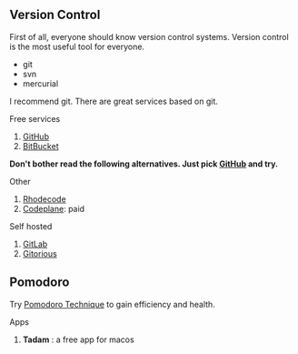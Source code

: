 
## Version Control

First of all, everyone should know version control systems. Version control is the most useful tool for everyone.

* git
* svn
* mercurial

I recommend git. There are great services based on git.

Free services

1. [GitHub](http://github.com)
2. [BitBucket](https://bitbucket.org)


**Don't bother read the following alternatives. Just pick [GitHub](http://github.com) and try.**


Other

1. [Rhodecode](https://rhodecode.com/)
2. [Codeplane](https://codeplane.com/): paid

Self hosted

1. [GitLab](http://gitlab.org/)
2. [Gitorious](https://www.gitorious.org/)

## Pomodoro

Try [Pomodoro Technique](https://en.wikipedia.org/wiki/Pomodoro_Technique) to gain efficiency and health.

Apps

1. **Tadam** : a free app for macos

